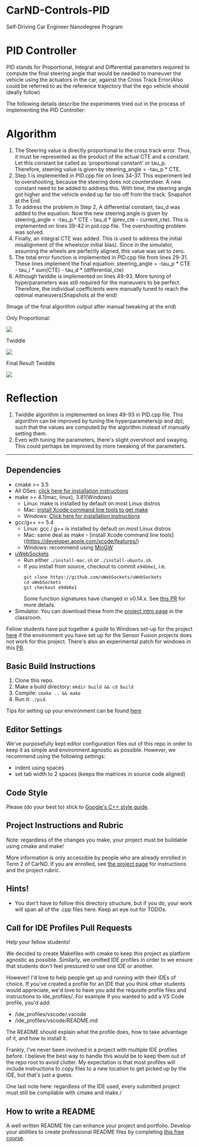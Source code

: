 # CarND-Controls-PID
Self-Driving Car Engineer Nanodegree Program

# PID Controller 
PID stands for Proportional, Integral and Differential parameters required to compute the final steering angle that would be needed to maneuver the vehicle using the actuators in the car, against the Cross Track Error(Also could be referred to as the reference trajectory that the ego vehicle should ideally follow)

The following details describe the experiments tried out in the process of implementing the PID Controller:

# Algorithm
1. The Steering value is directly proportional to the cross track error. Thus, it must be represented as the product of the actual CTE and a constant. Let this constant be called as 'proportional constant' or tau_p. Therefore, steering value is given by steering_angle = -tau_p * CTE. 
2. Step 1 is implemented in PID.cpp file on lines 34-37. This experiment led to overshooting, because the steering does not countersteer. A new constant need to be added to address this. With time, the steering angle got higher and the vehicle ended up far too off from the track. Snapshot at the End. 
4. To address the problem in Step 2, A differential constant, tau_d was added to the equation. 
   Now the new steering angle is given by steering_angle = -tau_p * CTE - tau_d * (prev_cte - current_cte). This is implemented on lines 39-42 in pid.cpp file. The    overshooting problem was solved.
4. Finally, an integral CTE was added. This is used to address the initial misalignment of the wheels(or initial bias). Since in the simulator, assuming the wheels are perfectly aligned, this value was set to zero. 
5. The total error function is implemented in PID.cpp file from lines 29-31. These lines implement the final equation: steering_angle = -tau_p * CTE - tau_i * sum(CTE) - tau_d * (differential_cte)
6. Although twiddle is implemented on lines 49-93. More tuning of hyperparameters was still required for the maneuvers to be perfect. Therefore, the individual coefficients were manually tuned to reach the optimal maneuvers(Snapshots at the end)

(Image of the final algorithm output after manual tweaking at the end)


Only Proportional:
<p>
    <img src="images/Proportional.png">
</p>

Twiddle
<p>
    <img src="images/Twiddle.png"/>
</p>
              
Final Result 
Twiddle
<p>
    <img src="images/FInal.png"/>
</p>
       

# Reflection
1. Twiddle algorithm is implemented on lines 49-93 in PID.cpp file. This algorithm can be improved by tuning the hyperparameters(p and dp), such that the values are computed by the algorithm instead of manually setting them. 
2. Even with tuning the parameters, there's slight overshoot and swaying. This could perhaps be improved by more tweaking of the parameters. 

---

## Dependencies

* cmake >= 3.5
 * All OSes: [click here for installation instructions](https://cmake.org/install/)
* make >= 4.1(mac, linux), 3.81(Windows)
  * Linux: make is installed by default on most Linux distros
  * Mac: [install Xcode command line tools to get make](https://developer.apple.com/xcode/features/)
  * Windows: [Click here for installation instructions](http://gnuwin32.sourceforge.net/packages/make.htm)
* gcc/g++ >= 5.4
  * Linux: gcc / g++ is installed by default on most Linux distros
  * Mac: same deal as make - [install Xcode command line tools]((https://developer.apple.com/xcode/features/)
  * Windows: recommend using [MinGW](http://www.mingw.org/)
* [uWebSockets](https://github.com/uWebSockets/uWebSockets)
  * Run either `./install-mac.sh` or `./install-ubuntu.sh`.
  * If you install from source, checkout to commit `e94b6e1`, i.e.
    ```
    git clone https://github.com/uWebSockets/uWebSockets 
    cd uWebSockets
    git checkout e94b6e1
    ```
    Some function signatures have changed in v0.14.x. See [this PR](https://github.com/udacity/CarND-MPC-Project/pull/3) for more details.
* Simulator. You can download these from the [project intro page](https://github.com/udacity/self-driving-car-sim/releases) in the classroom.

Fellow students have put together a guide to Windows set-up for the project [here](https://s3-us-west-1.amazonaws.com/udacity-selfdrivingcar/files/Kidnapped_Vehicle_Windows_Setup.pdf) if the environment you have set up for the Sensor Fusion projects does not work for this project. There's also an experimental patch for windows in this [PR](https://github.com/udacity/CarND-PID-Control-Project/pull/3).

## Basic Build Instructions

1. Clone this repo.
2. Make a build directory: `mkdir build && cd build`
3. Compile: `cmake .. && make`
4. Run it: `./pid`. 

Tips for setting up your environment can be found [here](https://classroom.udacity.com/nanodegrees/nd013/parts/40f38239-66b6-46ec-ae68-03afd8a601c8/modules/0949fca6-b379-42af-a919-ee50aa304e6a/lessons/f758c44c-5e40-4e01-93b5-1a82aa4e044f/concepts/23d376c7-0195-4276-bdf0-e02f1f3c665d)

## Editor Settings

We've purposefully kept editor configuration files out of this repo in order to
keep it as simple and environment agnostic as possible. However, we recommend
using the following settings:

* indent using spaces
* set tab width to 2 spaces (keeps the matrices in source code aligned)

## Code Style

Please (do your best to) stick to [Google's C++ style guide](https://google.github.io/styleguide/cppguide.html).

## Project Instructions and Rubric

Note: regardless of the changes you make, your project must be buildable using
cmake and make!

More information is only accessible by people who are already enrolled in Term 2
of CarND. If you are enrolled, see [the project page](https://classroom.udacity.com/nanodegrees/nd013/parts/40f38239-66b6-46ec-ae68-03afd8a601c8/modules/f1820894-8322-4bb3-81aa-b26b3c6dcbaf/lessons/e8235395-22dd-4b87-88e0-d108c5e5bbf4/concepts/6a4d8d42-6a04-4aa6-b284-1697c0fd6562)
for instructions and the project rubric.

## Hints!

* You don't have to follow this directory structure, but if you do, your work
  will span all of the .cpp files here. Keep an eye out for TODOs.

## Call for IDE Profiles Pull Requests

Help your fellow students!

We decided to create Makefiles with cmake to keep this project as platform
agnostic as possible. Similarly, we omitted IDE profiles in order to we ensure
that students don't feel pressured to use one IDE or another.

However! I'd love to help people get up and running with their IDEs of choice.
If you've created a profile for an IDE that you think other students would
appreciate, we'd love to have you add the requisite profile files and
instructions to ide_profiles/. For example if you wanted to add a VS Code
profile, you'd add:

* /ide_profiles/vscode/.vscode
* /ide_profiles/vscode/README.md

The README should explain what the profile does, how to take advantage of it,
and how to install it.

Frankly, I've never been involved in a project with multiple IDE profiles
before. I believe the best way to handle this would be to keep them out of the
repo root to avoid clutter. My expectation is that most profiles will include
instructions to copy files to a new location to get picked up by the IDE, but
that's just a guess.

One last note here: regardless of the IDE used, every submitted project must
still be compilable with cmake and make./

## How to write a README
A well written README file can enhance your project and portfolio.  Develop your abilities to create professional README files by completing [this free course](https://www.udacity.com/course/writing-readmes--ud777).

